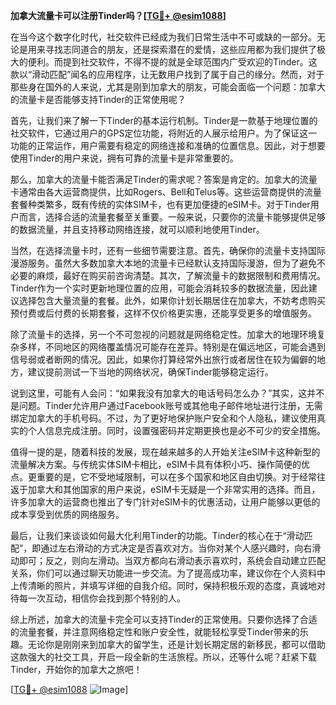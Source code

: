 **加拿大流量卡可以注册Tinder吗？[[TG💪+ @esim1088](https://t.me/s/esim1088)]**

在当今这个数字化时代，社交软件已经成为我们日常生活中不可或缺的一部分。无论是用来寻找志同道合的朋友，还是探索潜在的爱情，这些应用都为我们提供了极大的便利。而提到社交软件，不得不提的就是全球范围内广受欢迎的Tinder。这款以“滑动匹配”闻名的应用程序，让无数用户找到了属于自己的缘分。然而，对于那些身在国外的人来说，尤其是刚到加拿大的朋友，可能会面临一个问题：加拿大的流量卡是否能够支持Tinder的正常使用呢？

首先，让我们来了解一下Tinder的基本运行机制。Tinder是一款基于地理位置的社交软件，它通过用户的GPS定位功能，将附近的人展示给用户。为了保证这一功能的正常运作，用户需要有稳定的网络连接和准确的位置信息。因此，对于想要使用Tinder的用户来说，拥有可靠的流量卡是非常重要的。

那么，加拿大的流量卡能否满足Tinder的需求呢？答案是肯定的。加拿大的流量卡通常由各大运营商提供，比如Rogers、Bell和Telus等。这些运营商提供的流量套餐种类繁多，既有传统的实体SIM卡，也有更加便捷的eSIM卡。对于Tinder用户而言，选择合适的流量套餐至关重要。一般来说，只要你的流量卡能够提供足够的数据流量，并且支持移动网络连接，就可以顺利地使用Tinder。

当然，在选择流量卡时，还有一些细节需要注意。首先，确保你的流量卡支持国际漫游服务。虽然大多数加拿大本地的流量卡已经默认支持国际漫游，但为了避免不必要的麻烦，最好在购买前咨询清楚。其次，了解流量卡的数据限制和费用情况。Tinder作为一个实时更新地理位置的应用，可能会消耗较多的数据流量，因此建议选择包含大量流量的套餐。此外，如果你计划长期居住在加拿大，不妨考虑购买预付费或后付费的长期套餐，这样不仅价格更实惠，还能享受更多的增值服务。

除了流量卡的选择，另一个不可忽视的问题就是网络稳定性。加拿大的地理环境复杂多样，不同地区的网络覆盖情况可能存在差异。特别是在偏远地区，可能会遇到信号弱或者断网的情况。因此，如果你打算经常外出旅行或者居住在较为偏僻的地方，建议提前测试一下当地的网络状况，确保Tinder能够稳定运行。

说到这里，可能有人会问：“如果我没有加拿大的电话号码怎么办？”其实，这并不是问题。Tinder允许用户通过Facebook账号或其他电子邮件地址进行注册，无需绑定加拿大的手机号码。不过，为了更好地保护账户安全和个人隐私，建议使用真实的个人信息完成注册。同时，设置强密码并定期更换也是必不可少的安全措施。

值得一提的是，随着科技的发展，现在越来越多的人开始关注eSIM卡这种新型的流量解决方案。与传统实体SIM卡相比，eSIM卡具有体积小巧、操作简便的优点。更重要的是，它不受地域限制，可以在多个国家和地区自由切换。对于经常往返于加拿大和其他国家的用户来说，eSIM卡无疑是一个非常实用的选择。而且，许多加拿大的运营商也推出了专门针对eSIM卡的优惠活动，让用户能够以更低的成本享受到优质的网络服务。

最后，让我们来谈谈如何最大化利用Tinder的功能。Tinder的核心在于“滑动匹配”，即通过左右滑动的方式决定是否喜欢对方。当你对某个人感兴趣时，向右滑动即可；反之，则向左滑动。当双方都向右滑动表示喜欢时，系统会自动建立匹配关系，你们可以通过聊天功能进一步交流。为了提高成功率，建议你在个人资料中上传清晰的照片，并填写详细的自我介绍。同时，保持积极乐观的态度，真诚地对待每一次互动，相信你会找到那个特别的人。

综上所述，加拿大的流量卡完全可以支持Tinder的正常使用。只要你选择了合适的流量套餐，并注意网络稳定性和账户安全性，就能轻松享受Tinder带来的乐趣。无论你是刚刚来到加拿大的留学生，还是计划长期定居的新移民，都可以借助这款强大的社交工具，开启一段全新的生活旅程。所以，还等什么呢？赶紧下载Tinder，开始你的加拿大之旅吧！

[[TG💪+ @esim1088](https://t.me/s/esim1088) ![Image](https://i.postimg.cc/4NQfJmqS/Snipaste-2025-05-13-00-14-12.png)]